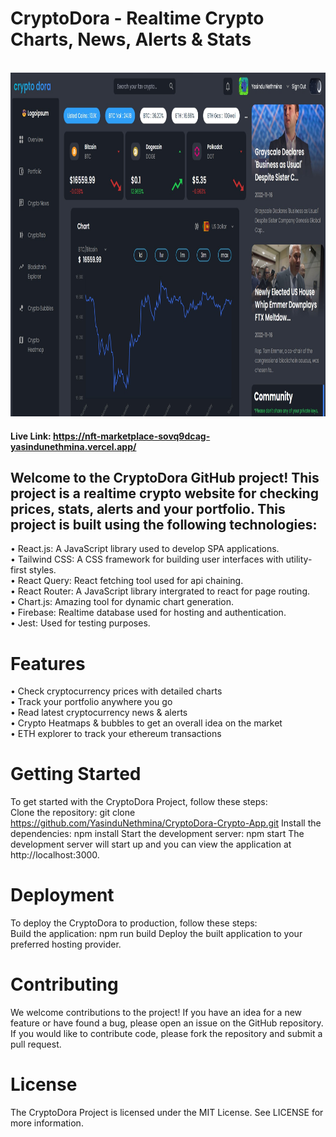 # CryptoDora - Realtime Crypto Charts, News, Alerts & Stats
<br />
<div align="center"><img src="./resources/Home.jpg" width="950" height="550"></div>

#### Live Link: https://nft-marketplace-sovq9dcag-yasindunethmina.vercel.app/

## Welcome to the CryptoDora GitHub project! This project is a realtime crypto website for checking prices, stats, alerts and your portfolio. This project is built using the following technologies:

• React.js: A JavaScript library used to develop SPA applications.
<br />
• Tailwind CSS: A CSS framework for building user interfaces with utility-first styles.
<br />
• React Query: React fetching tool used for api chaining.
<br />
• React Router: A JavaScript library intergrated to react for page routing.
<br />
• Chart.js: Amazing tool for dynamic chart generation.
<br />
• Firebase: Realtime database used for hosting and authentication.
<br />
• Jest: Used for testing purposes.

# Features

• Check cryptocurrency prices with detailed charts
</br>
• Track your portfolio anywhere you go
</br>
• Read latest cryptocurrency news & alerts
</br>
• Crypto Heatmaps & bubbles to get an overall idea on the market
</br>
• ETH explorer to track your ethereum transactions
</br>

# Getting Started

To get started with the CryptoDora Project, follow these steps:
</br>
Clone the repository: git clone https://github.com/YasinduNethmina/CryptoDora-Crypto-App.git
Install the dependencies: npm install
Start the development server: npm start
The development server will start up and you can view the application at http://localhost:3000.

# Deployment

To deploy the CryptoDora to production, follow these steps:
</br>
Build the application: npm run build
Deploy the built application to your preferred hosting provider.

# Contributing

We welcome contributions to the project! If you have an idea for a new feature or have found a bug, please open an issue on the GitHub repository. If you would like to contribute code, please fork the repository and submit a pull request.

# License

The CryptoDora Project is licensed under the MIT License. See LICENSE for more information.
